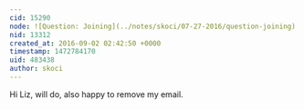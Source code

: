 ```yaml
---
cid: 15290
node: ![Question: Joining](../notes/skoci/07-27-2016/question-joining)
nid: 13312
created_at: 2016-09-02 02:42:50 +0000
timestamp: 1472784170
uid: 483438
author: skoci
---
```


Hi Liz, will do, also happy to remove my email.